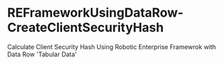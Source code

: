 # REFrameworkUsingDataRow-CreateClientSecurityHash
Calculate Client Security Hash Using Robotic Enterprise Framewrok with Data Row 'Tabular Data'
